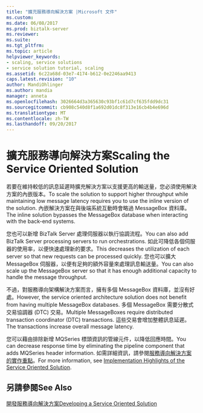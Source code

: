 ```yaml
---
title: "擴充服務導向解決方案 |Microsoft 文件"
ms.custom: 
ms.date: 06/08/2017
ms.prod: biztalk-server
ms.reviewer: 
ms.suite: 
ms.tgt_pltfrm: 
ms.topic: article
helpviewer_keywords:
- scaling, service solutions
- service solution tutorial, scaling
ms.assetid: 6c22a68d-03e7-4174-b612-0e2246aa9413
caps.latest.revision: "10"
author: MandiOhlinger
ms.author: mandia
manager: anneta
ms.openlocfilehash: 3026664d3a365630c93bf1c61d7cf635fdd9dc31
ms.sourcegitcommit: cb908c540d8f1a692d01dc8f313e16cb4b4e696d
ms.translationtype: MT
ms.contentlocale: zh-TW
ms.lasthandoff: 09/20/2017
---
```

# <a name="scaling-the-service-oriented-solution"></a><span data-ttu-id="c7e6a-102">擴充服務導向解決方案</span><span class="sxs-lookup"><span data-stu-id="c7e6a-102">Scaling the Service Oriented Solution</span></span>
<span data-ttu-id="c7e6a-103">若要在維持較低的訊息延遲時擴充解決方案以支援更高的輸送量，您必須使用解決方案的內嵌版本。</span><span class="sxs-lookup"><span data-stu-id="c7e6a-103">To scale the solution to support higher throughput while maintaining low message latency requires you to use the inline version of the solution.</span></span> <span data-ttu-id="c7e6a-104">內嵌解決方案在與後端系統互動時會略過 MessageBox 資料庫。</span><span class="sxs-lookup"><span data-stu-id="c7e6a-104">The inline solution bypasses the MessageBox database when interacting with the back-end systems.</span></span>  
  
 <span data-ttu-id="c7e6a-105">您也可以新增 BizTalk Server 處理伺服器以執行協調流程。</span><span class="sxs-lookup"><span data-stu-id="c7e6a-105">You can also add BizTalk Server processing servers to run orchestrations.</span></span> <span data-ttu-id="c7e6a-106">如此可降低各個伺服器的使用率，以便快速處理新的要求。</span><span class="sxs-lookup"><span data-stu-id="c7e6a-106">This decreases the utilization of each server so that new requests can be processed quickly.</span></span> <span data-ttu-id="c7e6a-107">您也可以擴大 MessageBox 伺服器，以便有足夠的額外容量來處理訊息輸送量。</span><span class="sxs-lookup"><span data-stu-id="c7e6a-107">You can also scale up the MessageBox server so that it has enough additional capacity to handle the message throughput.</span></span>  
  
 <span data-ttu-id="c7e6a-108">不過，對服務導向架構解決方案而言，擁有多個 MessageBox 資料庫，並沒有好處。</span><span class="sxs-lookup"><span data-stu-id="c7e6a-108">However, the service oriented architecture solution does not benefit from having multiple MessageBox databases.</span></span> <span data-ttu-id="c7e6a-109">多個 MessageBox 需要分散式交易協調器 (DTC) 交易。</span><span class="sxs-lookup"><span data-stu-id="c7e6a-109">Multiple MessageBoxes require distributed transaction coordinator (DTC) transactions.</span></span> <span data-ttu-id="c7e6a-110">這些交易會增加整體訊息延遲。</span><span class="sxs-lookup"><span data-stu-id="c7e6a-110">The transactions increase overall message latency.</span></span>  
  
 <span data-ttu-id="c7e6a-111">您可以藉由排除新增 MQSeries 標頭資訊的管線元件，以降低回應時間。</span><span class="sxs-lookup"><span data-stu-id="c7e6a-111">You can decrease response time by eliminating the pipeline component that adds MQSeries header information.</span></span> <span data-ttu-id="c7e6a-112">如需詳細資訊，請參閱[服務導向解決方案的實作重點](../core/implementation-highlights-of-the-service-oriented-solution.md)。</span><span class="sxs-lookup"><span data-stu-id="c7e6a-112">For more information, see [Implementation Highlights of the Service Oriented Solution](../core/implementation-highlights-of-the-service-oriented-solution.md).</span></span>  
  
## <a name="see-also"></a><span data-ttu-id="c7e6a-113">另請參閱</span><span class="sxs-lookup"><span data-stu-id="c7e6a-113">See Also</span></span>  
 [<span data-ttu-id="c7e6a-114">開發服務導向解決方案</span><span class="sxs-lookup"><span data-stu-id="c7e6a-114">Developing a Service Oriented Solution</span></span>](../core/developing-a-service-oriented-solution.md)